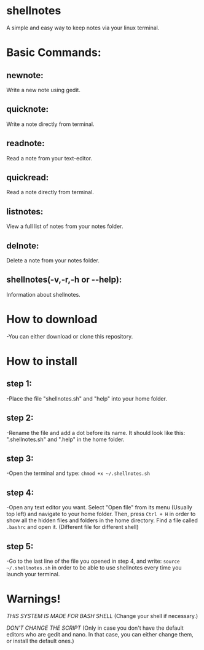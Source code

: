 # shellnotes
A simple and easy way to keep notes via your linux terminal.

# Basic Commands:
 ## newnote:
  Write a new note using gedit.
## quicknote: 
  Write a note directly from terminal.
## readnote: 
  Read a note from your text-editor.
## quickread: 
  Read a note directly from terminal.
## listnotes: 
  View a full list of notes from your notes folder.
## delnote: 
  Delete a note from your notes folder.
## shellnotes(-v,-r,-h or --help): 
  Information about shellnotes.

# How to download

-You can either download or clone this repository.

# How to install
## step 1:

-Place the file "shellnotes.sh" and "help" into your home folder.

## step 2:

-Rename the file and add a dot before its name. It should look like this: ".shellnotes.sh" and ".help" in the home folder.

## step 3:

-Open the terminal and type:
`chmod +x ~/.shellnotes.sh`

## step 4:

-Open any text editor you want. Select "Open file" from its menu (Usually top left) and navigate to your home folder. Then, press `Ctrl + H` in order to show all the hidden files and folders
in the home directory. Find a file called `.bashrc` and open it. (Different file for different shell)

## step 5:

-Go to the last line of the file you opened in step 4, and write: `source ~/.shellnotes.sh` in order to be able to use shellnotes every time you launch your terminal.

# Warnings!

*THIS SYSTEM IS MADE FOR BASH SHELL* (Change your shell if necessary.)

*DON'T CHANGE THE SCRIPT* (Only in case you don't have the default editors who are gedit and nano. In that case, you can either change them, or install the default ones.)
